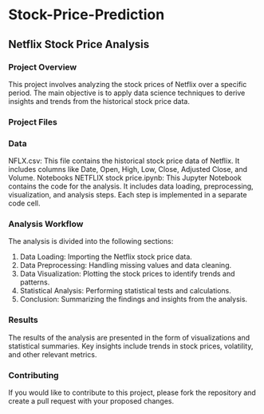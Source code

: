 # Stock-Price-Prediction
## Netflix Stock Price Analysis
### Project Overview
This project involves analyzing the stock prices of Netflix over a specific period. The main objective is to apply data science techniques to derive insights and trends from the historical stock price data.
### Project Files
### Data
NFLX.csv: This file contains the historical stock price data of Netflix. It includes columns like Date, Open, High, Low, Close, Adjusted Close, and Volume.
Notebooks
NETFLIX stock price.ipynb: This Jupyter Notebook contains the code for the analysis. It includes data loading, preprocessing, visualization, and analysis steps. Each step is implemented in a separate code cell.
### Analysis Workflow
The analysis is divided into the following sections:
1. Data Loading: Importing the Netflix stock price data.
2. Data Preprocessing: Handling missing values and data cleaning.
3. Data Visualization: Plotting the stock prices to identify trends and patterns.
4. Statistical Analysis: Performing statistical tests and calculations.
5. Conclusion: Summarizing the findings and insights from the analysis.
### Results
The results of the analysis are presented in the form of visualizations and statistical summaries. Key insights include trends in stock prices, volatility, and other relevant metrics.
### Contributing
If you would like to contribute to this project, please fork the repository and create a pull request with your proposed changes.

